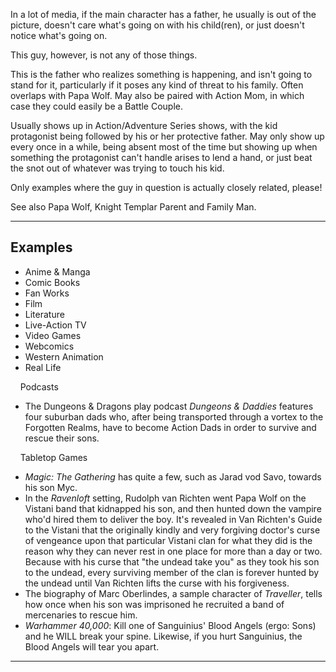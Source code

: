 In a lot of media, if the main character has a father, he usually is out of the picture, doesn't care what's going on with his child(ren), or just doesn't notice what's going on.

This guy, however, is not any of those things.

This is the father who realizes something is happening, and isn't going to stand for it, particularly if it poses any kind of threat to his family. Often overlaps with Papa Wolf. May also be paired with Action Mom, in which case they could easily be a Battle Couple.

Usually shows up in Action/Adventure Series shows, with the kid protagonist being followed by his or her protective father. May only show up every once in a while, being absent most of the time but showing up when something the protagonist can't handle arises to lend a hand, or just beat the snot out of whatever was trying to touch his kid.

Only examples where the guy in question is actually closely related, please!

See also Papa Wolf, Knight Templar Parent and Family Man.

___

## Examples

-   Anime & Manga
-   Comic Books
-   Fan Works
-   Film
-   Literature
-   Live-Action TV
-   Video Games
-   Webcomics
-   Western Animation
-   Real Life

    Podcasts 

-   The Dungeons & Dragons play podcast _Dungeons & Daddies_ features four suburban dads who, after being transported through a vortex to the Forgotten Realms, have to become Action Dads in order to survive and rescue their sons.

    Tabletop Games 

-   _Magic: The Gathering_ has quite a few, such as Jarad vod Savo, towards his son Myc.
-   In the _Ravenloft_ setting, Rudolph van Richten went Papa Wolf on the Vistani band that kidnapped his son, and then hunted down the vampire who'd hired them to deliver the boy. It's revealed in Van Richten's Guide to the Vistani that the originally kindly and very forgiving doctor's curse of vengeance upon that particular Vistani clan for what they did is the reason why they can never rest in one place for more than a day or two. Because with his curse that "the undead take you" as they took his son to the undead, every surviving member of the clan is forever hunted by the undead until Van Richten lifts the curse with his forgiveness.
-   The biography of Marc Oberlindes, a sample character of _Traveller_, tells how once when his son was imprisoned he recruited a band of mercenaries to rescue him.
-   _Warhammer 40,000_: Kill one of Sanguinius' Blood Angels (ergo: Sons) and he WILL break your spine. Likewise, if you hurt Sanguinius, the Blood Angels will tear you apart.

___